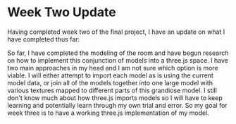 # Week Two Update
Having completed week two of the final project, I have an update on what I have completed thus far:

So far, I have completed the modeling of the room and have begun research on how to implement this conjunction of models into a three.js space. I have two main approaches in my head and I am not sure which option is more viable. I will either attempt to import each model as is using the current model data, or join all of the models together into one large model with various textures mapped to different parts of this grandiose model. I still don't know much about how three.js imports models so I will have to keep learning and potentially learn through my own trial and error. So my goal for week three is to have a working three.js implementation of my model.

